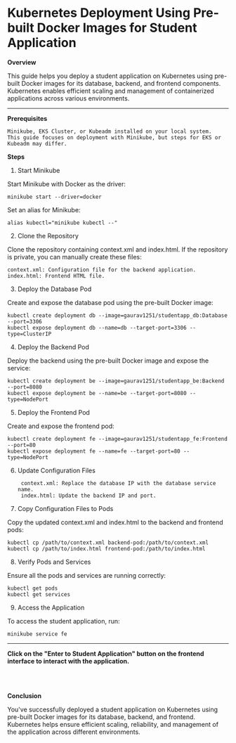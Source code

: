 # Kubernetes Deployment Using Pre-built Docker Images for Student Application


**Overview**

This guide helps you deploy a student application on Kubernetes using pre-built Docker images for its database, backend, and frontend components. Kubernetes enables efficient scaling and management of containerized applications across various environments.
<br>

---
**Prerequisites**

    Minikube, EKS Cluster, or Kubeadm installed on your local system.
    This guide focuses on deployment with Minikube, but steps for EKS or Kubeadm may differ.

**Steps**
1. Start Minikube

Start Minikube with Docker as the driver:

    minikube start --driver=docker

Set an alias for Minikube:

    alias kubectl="minikube kubectl --"

2. Clone the Repository

Clone the repository containing context.xml and index.html. If the repository is private, you can manually create these files:

    context.xml: Configuration file for the backend application.
    index.html: Frontend HTML file.

3. Deploy the Database Pod

Create and expose the database pod using the pre-built Docker image:

    kubectl create deployment db --image=gaurav1251/studentapp_db:Database --port=3306
    kubectl expose deployment db --name=db --target-port=3306 --type=ClusterIP

4. Deploy the Backend Pod

Deploy the backend using the pre-built Docker image and expose the service:

    kubectl create deployment be --image=gaurav1251/studentapp_be:Backend --port=8080
    kubectl expose deployment be --name=be --target-port=8080 --type=NodePort

5. Deploy the Frontend Pod

Create and expose the frontend pod:

    kubectl create deployment fe --image=gaurav1251/studentapp_fe:Frontend --port=80
    kubectl expose deployment fe --name=fe --target-port=80 --type=NodePort

6. Update Configuration Files

        context.xml: Replace the database IP with the database service name.
        index.html: Update the backend IP and port.

7. Copy Configuration Files to Pods

Copy the updated context.xml and index.html to the backend and frontend pods:

    kubectl cp /path/to/context.xml backend-pod:/path/to/context.xml
    kubectl cp /path/to/index.html frontend-pod:/path/to/index.html

8. Verify Pods and Services

Ensure all the pods and services are running correctly:

    kubectl get pods
    kubectl get services

9. Access the Application

To access the student application, run:

    minikube service fe

---

**Click on the "Enter to Student Application" button on the frontend interface to interact with the application.**

<br>
<br>

**Conclusion**

You've successfully deployed a student application on Kubernetes using pre-built Docker images for its database, backend, and frontend. Kubernetes helps ensure efficient scaling, reliability, and management of the application across different environments.
